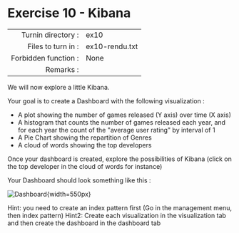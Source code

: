 # Exercise 10 - Kibana

|                         |                    |
| -----------------------:| ------------------ |
|   Turnin directory :    |  ex10              |
|   Files to turn in :    |  ex10-rendu.txt    |
|   Forbidden function :  |  None              |
|   Remarks :             |                    |

We will now explore a little Kibana.

Your goal is to create a Dashboard with the following visualization :
- A plot showing the number of games released (Y axis) over time (X axis)
- A histogram that counts the number of games released each year, and for each year the count of the "average user rating" by interval of 1
- A Pie Chart showing the repartition of Genres
- A cloud of words showing the top developers

Once your dashboard is created, explore the possibilities of Kibana (click on the top developer in the cloud of words for instance)  

Your Dashboard should look something like this :  

![Dashboard](../imgs/dashboard.png){width=550px}

Hint: you need to create an index pattern first (Go in the management menu, then index pattern)
Hint2: Create each visualization in the visualization tab and then create the dashboard in the dashboard tab

